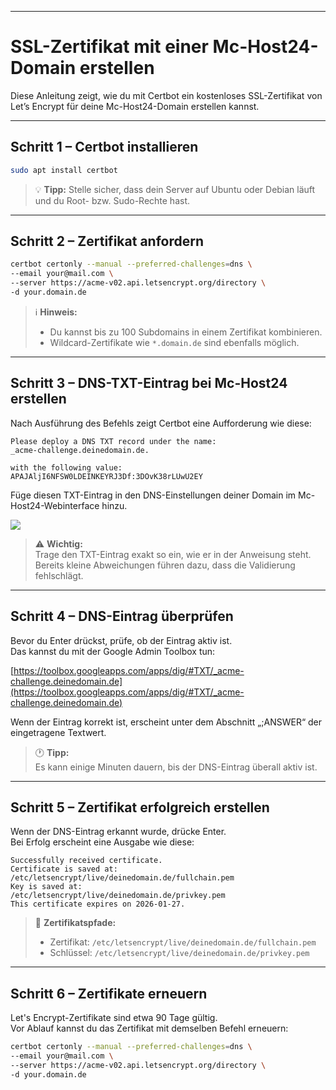 ***

# SSL-Zertifikat mit einer Mc-Host24-Domain erstellen

Diese Anleitung zeigt, wie du mit Certbot ein kostenloses SSL-Zertifikat von Let’s Encrypt für deine Mc-Host24-Domain erstellen kannst.

***

## Schritt 1 – Certbot installieren

```bash
sudo apt install certbot
```

> 💡 **Tipp:** Stelle sicher, dass dein Server auf Ubuntu oder Debian läuft und du Root- bzw. Sudo-Rechte hast.

***

## Schritt 2 – Zertifikat anfordern

```bash
certbot certonly --manual --preferred-challenges=dns \
--email your@mail.com \
--server https://acme-v02.api.letsencrypt.org/directory \
-d your.domain.de
```

> ℹ️ **Hinweis:**  
> - Du kannst bis zu 100 Subdomains in einem Zertifikat kombinieren.  
> - Wildcard-Zertifikate wie `*.domain.de` sind ebenfalls möglich.

***

## Schritt 3 – DNS-TXT-Eintrag bei Mc-Host24 erstellen

Nach Ausführung des Befehls zeigt Certbot eine Aufforderung wie diese:

```
Please deploy a DNS TXT record under the name:
_acme-challenge.deinedomain.de.

with the following value:
APAJAljI6NFSW0LDEINKEYRJ3Df:3DOvK38rLUwU2EY
```

Füge diesen TXT-Eintrag in den DNS-Einstellungen deiner Domain im Mc-Host24-Webinterface hinzu.


![](https://docs.mc-host24.de/docs/~gitbook/image?url=https%3A%2F%2F2840415198-files.gitbook.io%2F%7E%2Ffiles%2Fv0%2Fb%2Fgitbook-x-prod.appspot.com%2Fo%2Fspaces%252Fzy2fgGeSHlVCNElBvc37%252Fuploads%252Fgit-blob-74b13c3c80fbf534f451d878cc0199237ce8e389%252Fwebspace-dns-eintraege.png%3Falt%3Dmedia&width=768&dpr=1&quality=100&sign=72fa4209&sv=2)


> ⚠️ **Wichtig:**  
> Trage den TXT-Eintrag exakt so ein, wie er in der Anweisung steht.  
> Bereits kleine Abweichungen führen dazu, dass die Validierung fehlschlägt.

***

## Schritt 4 – DNS-Eintrag überprüfen

Bevor du Enter drückst, prüfe, ob der Eintrag aktiv ist.  
Das kannst du mit der Google Admin Toolbox tun:

[https://toolbox.googleapps.com/apps/dig/#TXT/_acme-challenge.deinedomain.de](https://toolbox.googleapps.com/apps/dig/#TXT/_acme-challenge.deinedomain.de)

Wenn der Eintrag korrekt ist, erscheint unter dem Abschnitt „;ANSWER“ der eingetragene Textwert.

> 🕐 **Tipp:**  
> Es kann einige Minuten dauern, bis der DNS-Eintrag überall aktiv ist.

***

## Schritt 5 – Zertifikat erfolgreich erstellen

Wenn der DNS-Eintrag erkannt wurde, drücke Enter.  
Bei Erfolg erscheint eine Ausgabe wie diese:

```
Successfully received certificate.
Certificate is saved at: /etc/letsencrypt/live/deinedomain.de/fullchain.pem
Key is saved at:         /etc/letsencrypt/live/deinedomain.de/privkey.pem
This certificate expires on 2026-01-27.
```

> 📁 **Zertifikatspfade:**  
> - Zertifikat: `/etc/letsencrypt/live/deinedomain.de/fullchain.pem`  
> - Schlüssel: `/etc/letsencrypt/live/deinedomain.de/privkey.pem`

***

## Schritt 6 – Zertifikate erneuern

Let's Encrypt-Zertifikate sind etwa 90 Tage gültig.  
Vor Ablauf kannst du das Zertifikat mit demselben Befehl erneuern:

```bash
certbot certonly --manual --preferred-challenges=dns \
--email your@mail.com \
--server https://acme-v02.api.letsencrypt.org/directory \
-d your.domain.de
```



